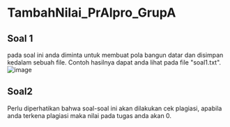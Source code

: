 # TambahNilai_PrAlpro_GrupA

## Soal 1
pada soal ini anda diminta untuk membuat pola bangun datar dan disimpan kedalam sebuah file. Contoh hasilnya dapat anda lihat pada file "soal1.txt". 
![image](https://github.com/ChristBernardS/TambahNilai_PrAlpro_GrupA/assets/117885718/488ab7cd-c727-4167-a0d2-d87b9374fab0)


## Soal2


Perlu diperhatikan bahwa soal-soal ini akan dilakukan cek plagiasi, apabila anda terkena plagiasi maka nilai pada tugas anda akan 0.
